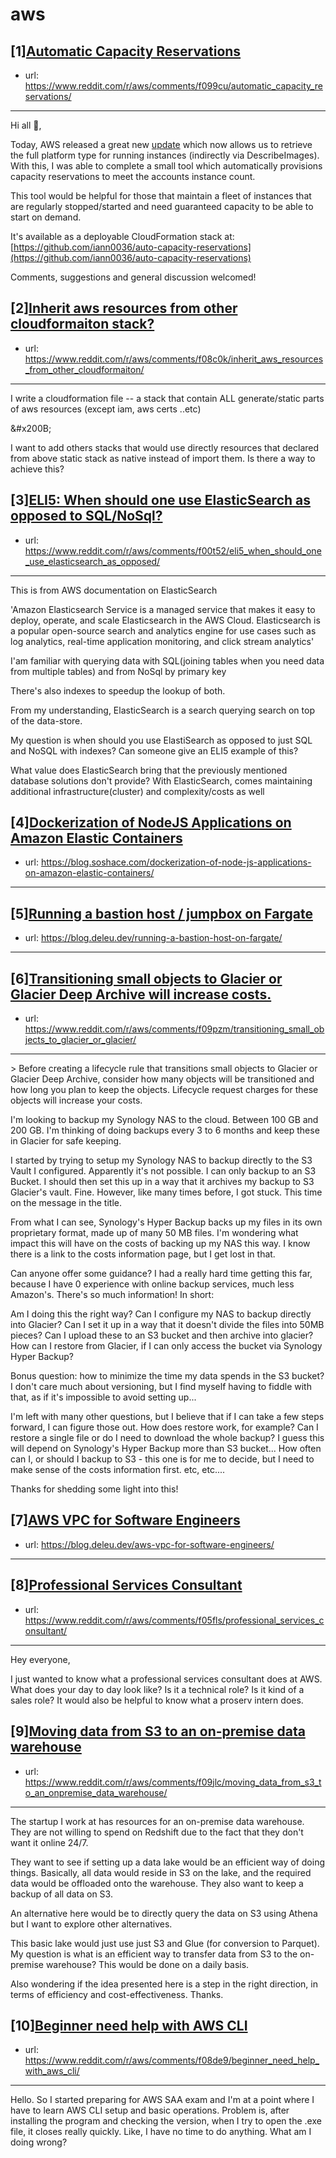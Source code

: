 # aws
## [1][Automatic Capacity Reservations](https://www.reddit.com/r/aws/comments/f099cu/automatic_capacity_reservations/)
- url: https://www.reddit.com/r/aws/comments/f099cu/automatic_capacity_reservations/
---
Hi all 👋,

Today, AWS released a great new [update](https://aws.amazon.com/about-aws/whats-new/2020/02/amazon-ec2-adds-ability-to-easily-query-billing-information-of-amazon-machine-images/) which now allows us to retrieve the full platform type for running instances (indirectly via DescribeImages). With this, I was able to complete a small tool which automatically provisions capacity reservations to meet the accounts instance count.

This tool would be helpful for those that maintain a fleet of instances that are regularly stopped/started and need guaranteed capacity to be able to start on demand.

It's available as a deployable CloudFormation stack at: [https://github.com/iann0036/auto-capacity-reservations](https://github.com/iann0036/auto-capacity-reservations)

Comments, suggestions and general discussion welcomed!
## [2][Inherit aws resources from other cloudformaiton stack?](https://www.reddit.com/r/aws/comments/f08c0k/inherit_aws_resources_from_other_cloudformaiton/)
- url: https://www.reddit.com/r/aws/comments/f08c0k/inherit_aws_resources_from_other_cloudformaiton/
---
I write a cloudformation file -- a stack that contain ALL generate/static parts of aws resources (except iam, aws certs ..etc)

&amp;#x200B;

I want to add others stacks that would use directly resources that declared from above static stack as native instead of import them. Is there a way to achieve this?
## [3][ELI5: When should one use ElasticSearch as opposed to SQL/NoSql?](https://www.reddit.com/r/aws/comments/f00t52/eli5_when_should_one_use_elasticsearch_as_opposed/)
- url: https://www.reddit.com/r/aws/comments/f00t52/eli5_when_should_one_use_elasticsearch_as_opposed/
---
This is from AWS documentation on ElasticSearch

'Amazon Elasticsearch Service is a managed service that makes it easy to deploy, operate, and scale Elasticsearch in the AWS Cloud. Elasticsearch is a popular open-source search and analytics engine for use cases such as log analytics, real-time application monitoring, and click stream analytics'

I'am familiar with querying data with SQL(joining tables when you need data from multiple tables) and from NoSql by primary key

There's also indexes to speedup the lookup of both.

From my understanding, ElasticSearch is a search querying search on top of the data-store.

My question is when should you use ElastiSearch as opposed to just SQL and NoSQL with indexes? Can someone give an ELI5 example of this?

What value does ElasticSearch bring that the previously mentioned database solutions don't provide? With ElasticSearch, comes maintaining additional infrastructure(cluster) and complexity/costs as well
## [4][Dockerization of NodeJS Applications on Amazon Elastic Containers](https://www.reddit.com/r/aws/comments/f05s5b/dockerization_of_nodejs_applications_on_amazon/)
- url: https://blog.soshace.com/dockerization-of-node-js-applications-on-amazon-elastic-containers/
---

## [5][Running a bastion host / jumpbox on Fargate](https://www.reddit.com/r/aws/comments/f07wsu/running_a_bastion_host_jumpbox_on_fargate/)
- url: https://blog.deleu.dev/running-a-bastion-host-on-fargate/
---

## [6][Transitioning small objects to Glacier or Glacier Deep Archive will increase costs.](https://www.reddit.com/r/aws/comments/f09pzm/transitioning_small_objects_to_glacier_or_glacier/)
- url: https://www.reddit.com/r/aws/comments/f09pzm/transitioning_small_objects_to_glacier_or_glacier/
---
&gt; Before creating a lifecycle rule that transitions small objects to Glacier or Glacier Deep Archive, consider how many objects will be transitioned and how long you plan to keep the objects. Lifecycle request charges for these objects will increase your costs. 


I'm looking to backup my Synology NAS to the cloud. Between 100 GB and 200 GB. I'm thinking of doing backups every 3 to 6 months and keep these in Glacier for safe keeping. 

I started by trying to setup my Synology NAS to backup directly to the S3 Vault I configured. Apparently it's not possible. I can only backup to an S3 Bucket. I should then set this up in a way that it archives my backup to S3 Glacier's vault. Fine. However, like many times before, I got stuck. This time on the message in the title. 

From what I can see, Synology's Hyper Backup backs up my files in its own proprietary format, made up of many 50 MB files. I'm wondering what impact this will have on the costs of backing up my NAS this way. I know there is a link to the costs information page, but I get lost in that.

Can anyone offer some guidance? I had a really hard time getting this far, because I have 0 experience with online backup services, much less Amazon's. There's so much information! In short:

Am I doing this the right way? Can I configure my NAS to backup directly into Glacier? Can I set it up in a way that it doesn't divide the files into 50MB pieces? Can I upload these to an S3 bucket and then archive into glacier?
How can I restore from Glacier, if I can only access the bucket via Synology Hyper Backup?

Bonus question: how to minimize the time my data spends in the S3 bucket? I don't care much about versioning, but I find myself having to fiddle with that, as if it's impossible to avoid setting up...

I'm left with many other questions, but I believe that if I can take a few steps forward, I can figure those out. How does restore work, for example? Can I restore a single file or do I need to download the whole backup? I guess this will depend on Synology's Hyper Backup more than S3 bucket... How often can I, or should I backup to S3 - this one is for me to decide, but I need to make sense of the costs information first. etc, etc....

Thanks for shedding some light into this!
## [7][AWS VPC for Software Engineers](https://www.reddit.com/r/aws/comments/ezru46/aws_vpc_for_software_engineers/)
- url: https://blog.deleu.dev/aws-vpc-for-software-engineers/
---

## [8][Professional Services Consultant](https://www.reddit.com/r/aws/comments/f05fls/professional_services_consultant/)
- url: https://www.reddit.com/r/aws/comments/f05fls/professional_services_consultant/
---
Hey everyone,

I just wanted to know what a professional services consultant does at AWS. What does your day to day look like? Is it a technical role? Is it kind of a sales role? It would also be helpful to know what a proserv intern does.
## [9][Moving data from S3 to an on-premise data warehouse](https://www.reddit.com/r/aws/comments/f09jlc/moving_data_from_s3_to_an_onpremise_data_warehouse/)
- url: https://www.reddit.com/r/aws/comments/f09jlc/moving_data_from_s3_to_an_onpremise_data_warehouse/
---
The startup I work at has resources for an on-premise data warehouse. They are not willing to spend on Redshift due to the fact that they don't want it online 24/7. 

They want to see if setting up a data lake would be an efficient way of doing things. Basically, all data would reside in S3 on the lake, and the required data would be offloaded onto the warehouse. They also want to keep a backup of all data on S3. 

An alternative here would be to directly query the data on S3 using Athena but I want to explore other alternatives. 

This basic lake would just use just S3 and Glue (for conversion to Parquet). My question is what is an efficient way to transfer data from S3 to the on-premise warehouse? This would be done on a daily basis. 

Also wondering if the idea presented here is a step in the right direction, in terms of efficiency and cost-effectiveness. Thanks.
## [10][Beginner need help with AWS CLI](https://www.reddit.com/r/aws/comments/f08de9/beginner_need_help_with_aws_cli/)
- url: https://www.reddit.com/r/aws/comments/f08de9/beginner_need_help_with_aws_cli/
---
Hello. So I started preparing for AWS SAA exam and I'm at a point where I have to learn AWS CLI setup and basic operations. Problem is, after installing the program and checking the version, when I try to open the .exe file, it closes really quickly. Like, I have no time to do anything. What am I doing wrong?
